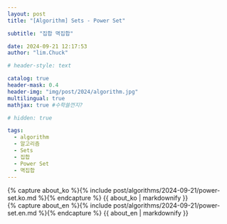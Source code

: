 ```yaml
---
layout: post
title: "[Algorithm] Sets - Power Set"

subtitle: "집합 멱집합"

date: 2024-09-21 12:17:53
author: "lim.Chuck"

# header-style: text

catalog: true
header-mask: 0.4
header-img: "img/post/2024/algorithm.jpg"
multilingual: true
mathjax: true #수학쓸껀지?

# hidden: true

tags:
  - algorithm
  - 알고리즘
  - Sets
  - 집합
  - Power Set
  - 멱집합
---
```


<div class="ko post-container">
    {% capture about_ko %}{% include post/algorithms/2024-09-21/power-set.ko.md %}{% endcapture %}
    {{ about_ko | markdownify }}
</div>
<div class="en post-container">
    {% capture about_en %}{% include post/algorithms/2024-09-21/power-set.en.md %}{% endcapture %}
    {{ about_en | markdownify }}
</div>
